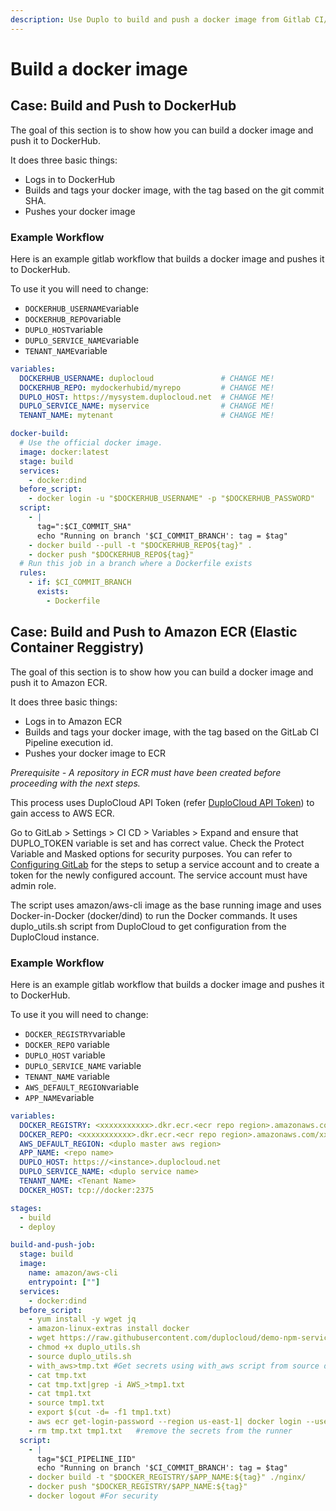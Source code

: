 ```yaml
---
description: Use Duplo to build and push a docker image from Gitlab CI/CD
---
```


# Build a docker image

## Case: Build and Push to DockerHub

The goal of this section is to show how you can build a docker image and push it to DockerHub.

It does three basic things:

* Logs in to DockerHub
* Builds and tags your docker image, with the tag based on the git commit SHA.
* Pushes your docker image

### Example Workflow

Here is an example gitlab workflow that builds a docker image and pushes it to DockerHub.

To use it you will need to change:

* `DOCKERHUB_USERNAME`variable
* `DOCKERHUB_REPO`variable
* `DUPLO_HOST`variable
* `DUPLO_SERVICE_NAME`variable
* `TENANT_NAME`variable

```yaml
variables:
  DOCKERHUB_USERNAME: duplocloud               # CHANGE ME!
  DOCKERHUB_REPO: mydockerhubid/myrepo         # CHANGE ME!
  DUPLO_HOST: https://mysystem.duplocloud.net  # CHANGE ME!
  DUPLO_SERVICE_NAME: myservice                # CHANGE ME!
  TENANT_NAME: mytenant                        # CHANGE ME!

docker-build:
  # Use the official docker image.
  image: docker:latest
  stage: build
  services:
    - docker:dind
  before_script:
    - docker login -u "$DOCKERHUB_USERNAME" -p "$DOCKERHUB_PASSWORD"
  script:
    - |
      tag=":$CI_COMMIT_SHA"
      echo "Running on branch '$CI_COMMIT_BRANCH': tag = $tag"
    - docker build --pull -t "$DOCKERHUB_REPO${tag}" .
    - docker push "$DOCKERHUB_REPO${tag}"
  # Run this job in a branch where a Dockerfile exists
  rules:
    - if: $CI_COMMIT_BRANCH
      exists:
        - Dockerfile
```

## Case: Build and Push to Amazon ECR (Elastic Container Reggistry)

The goal of this section is to show how you can build a docker image and push it to Amazon ECR.

It does three basic things:

* Logs in to Amazon ECR
* Builds and tags your docker image, with the tag based on the GitLab CI Pipeline execution id.
* Pushes your docker image to ECR

_Prerequisite - A repository in ECR must have been created before proceeding with the next steps._

This process uses DuploCloud API Token (refer [DuploCloud API Token](https://docs.duplocloud.com/docs/administrators/access-control/api-tokens#permanent-api-tokens)) to gain access to AWS ECR. 

Go to GitLab > Settings > CI CD > Variables > Expand and ensure that DUPLO_TOKEN variable is set and has correct value. Check the Protect Variable and Masked options for security purposes. You can refer to [Configuring GitLab](https://docs.duplocloud.com/docs/ci-cd/github-actions-1/configuring-github) for the steps to setup a service account and to create a token for the newly configured account. The service account must have admin role.

The script uses amazon/aws-cli image as the base running image and uses Docker-in-Docker (docker/dind)  to run the Docker commands. It uses duplo_utils.sh script from DuploCloud to get configuration from the DuploCloud instance.

### Example Workflow

Here is an example gitlab workflow that builds a docker image and pushes it to DockerHub.

To use it you will need to change:

* `DOCKER_REGISTRY`variable
* `DOCKER_REPO` variable
* `DUPLO_HOST` variable
* `DUPLO_SERVICE_NAME` variable
* `TENANT_NAME` variable
* `AWS_DEFAULT_REGION`variable
* `APP_NAME`variable

```yaml
variables:
  DOCKER_REGISTRY: <xxxxxxxxxxx>.dkr.ecr.<ecr repo region>.amazonaws.com
  DOCKER_REPO: <xxxxxxxxxxx>.dkr.ecr.<ecr repo region>.amazonaws.com/xxx-yyy
  AWS_DEFAULT_REGION: <duplo master aws region>
  APP_NAME: <repo name>
  DUPLO_HOST: https://<instance>.duplocloud.net  
  DUPLO_SERVICE_NAME: <duplo service name>
  TENANT_NAME: <Tenant Name>
  DOCKER_HOST: tcp://docker:2375

stages:
  - build
  - deploy

build-and-push-job:
  stage: build
  image:
    name: amazon/aws-cli
    entrypoint: [""]
  services:
    - docker:dind
  before_script:
    - yum install -y wget jq
    - amazon-linux-extras install docker
    - wget https://raw.githubusercontent.com/duplocloud/demo-npm-service/master/.circleci/duplo_utils.sh
    - chmod +x duplo_utils.sh
    - source duplo_utils.sh
    - with_aws>tmp.txt #Get secrets using with_aws script from source duplo_utils.sh
    - cat tmp.txt
    - cat tmp.txt|grep -i AWS_>tmp1.txt
    - cat tmp1.txt
    - source tmp1.txt
    - export $(cut -d= -f1 tmp1.txt)
    - aws ecr get-login-password --region us-east-1| docker login --username AWS --password-stdin $DOCKER_REGISTRY
    - rm tmp.txt tmp1.txt   #remove the secrets from the runner
  script:
    - |
      tag="$CI_PIPELINE_IID"
      echo "Running on branch '$CI_COMMIT_BRANCH': tag = $tag"
    - docker build -t "$DOCKER_REGISTRY/$APP_NAME:${tag}" ./nginx/
    - docker push "$DOCKER_REGISTRY/$APP_NAME:${tag}"
    - docker logout #For security
```
